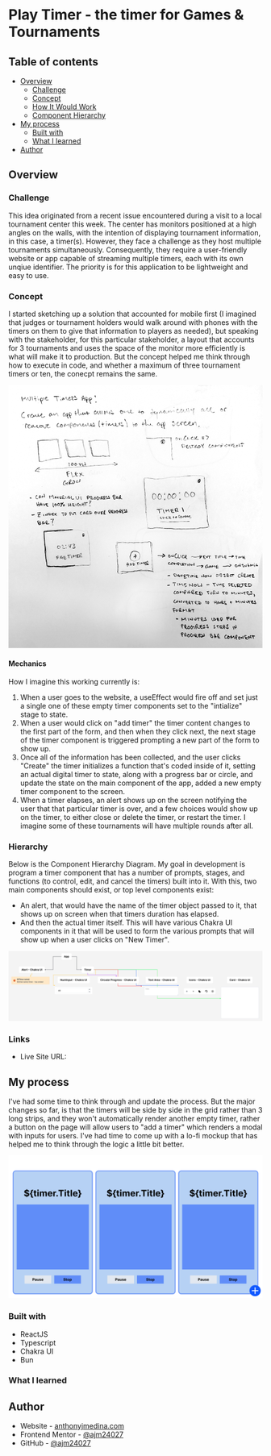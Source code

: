# Play Timer - the timer for Games & Tournaments

## Table of contents

- [Overview](#overview)
  - [Challenge](#challenge)
  - [Concept](#concept)
  - [How It Would Work](#mechanics)
  - [Component Hierarchy](#hierarchy)
- [My process](#my-process)
  - [Built with](#built-with)
  - [What I learned](#what-i-learned)
- [Author](#author)

## Overview

### Challenge

This idea originated from a recent issue encountered during a visit to a local tournament center this week. The center has monitors positioned at a high angles on the walls, with the intention of displaying tournament information, in this case, a timer(s). However, they face a challenge as they host multiple tournaments simultaneously. Consequently, they require a user-friendly website or app capable of streaming multiple timers, each with its own unqiue identifier. The priority is for this application to be lightweight and easy to use.

### Concept

I started sketching up a solution that accounted for mobile first (I imagined that judges or tournament holders would walk around with phones with the timers on them to give that information to players as needed), but speaking with the stakeholder, for this particular stakeholder, a layout that accounts for 3 tournaments and uses the space of the monitor more efficiently is what will make it to production. But the concept helped me think through how to execute in code, and whether a maximum of three tournament timers or ten, the conecpt remains the same.

![Playtimer's Initial Concept Sketch](./public/playtimer-concept.png)

#### Mechanics

How I imagine this working currently is:

1. When a user goes to the website, a useEffect would fire off and set just a single one of these empty timer components set to the "intialize" stage to state.
2. When a user would click on "add timer" the timer content changes to the first part of the form, and then when they click next, the next stage of the timer component is triggered prompting a new part of the form to show up.
3. Once all of the information has been collected, and the user clicks "Create" the timer initializes a function that's coded inside of it, setting an actual digital timer to state, along with a progress bar or circle, and update the state on the main component of the app, added a new empty timer component to the screen.
4. When a timer elapses, an alert shows up on the screen notifying the user that that particular timer is over, and a few choices would show up on the timer, to either close or delete the timer, or restart the timer. I imagine some of these tournaments will have multiple rounds after all.

### Hierarchy

Below is the Component Hierarchy Diagram. My goal in development is program a timer component that has a number of prompts, stages, and functions (to control, edit, and cancel the timers) built into it. With this, two main components should exist, or top level components exist:

- An alert, that would have the name of the timer object passed to it, that shows up on screen when that timers duration has elapsed.
- And then the actual timer itself. This will have various Chakra UI components in it that will be used to form the various prompts that will show up when a user clicks on "New Timer".

![Playtimer's Component Hierarchy Diagram](./public/playtimer-chd.png)

### Links

- Live Site URL:

## My process

I've had some time to think through and update the process. But the major changes so far, is that the timers will be side by side in the grid rather than 3 long strips, and they won't automatically render another empty timer, rather a button on the page will allow users to "add a timer" which renders a modal with inputs for users. I've had time to come up with a lo-fi mockup that has helped me to think through the logic a little bit better.

![Playtimer's Component Hierarchy Diagram](./public/playtimer-lofi.png)

### Built with

- ReactJS
- Typescript
- Chakra UI
- Bun

### What I learned

## Author

- Website - [anthonyjmedina.com](https://www.your-site.com)
- Frontend Mentor - [@ajm24027](https://www.frontendmentor.io/profile/ajm24027)
- GitHub - [@ajm24027](https://github.com/ajm24027)
